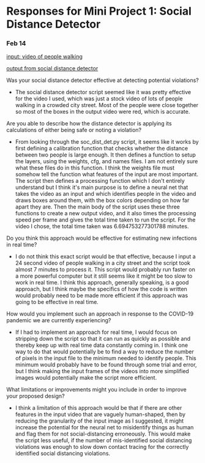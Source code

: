# Responses for Mini Project 1: Social Distance Detector
### Feb 14

[input: video of people walking](https://www.videvo.net/video/people-walking-on-street/2181/)

[output from social distance detector](https://youtu.be/ex6QWDZxp2A)

Was your social distance detector effective at detecting potential violations? 

* The social distance detector script seemed like it was pretty effective for the video I used, which was just a stock video of lots of
people walking in a crowded city street. Most of the people were close together so most of the boxes in the output video were red, which is accurate.

Are you able to describe how the distance detector is applying its calculations of either being safe or noting a violation?

* From looking through the soc_dist_det.py script, it seems like it works by first defining a calibration function that checks whether
the distance between two people is large enough. It then defines a function to setup the layers, using the weights, cfg, and names files. 
I am not entirely sure what these files do in this function. I think the weights file must somehow tell the function what features of the input are most important.
The script then defines a processing function which I don't entirely understand but I think it's main purpose is to define a neural net that takes
the video as an input and which identifies people in the video and draws boxes around them, with the box colors depending on how far apart they are. 
Then the main body of the script uses these three functions to create a new output video, and it also times the processing speed per frame
and gives the total time taken to run the script. For the video I chose, the total time taken was 6.694753277301788 minutes. 

Do you think this approach would be effective for estimating new infections in real time? 

* I do not think this exact script would be that effective, because I input a 24 second video of people walking in a city street
and the script took almost 7 minutes to process it. This script would probably run faster on a more powerful computer but it still 
seems like it might be too slow to work in real time. I think this approach, generally speaking, is a good approach, but I think maybe the 
specifics of how the code is written would probably need to be made more efficient if this approach was going to be effective in real time.

How would you implement such an approach in response to the COVID-19 pandemic we are currently experiencing?

* If I had to implement an approach for real time, I would focus on stripping down the script so that it can run as quickly as possible
and thereby keep up with real time data constantly coming in. I think one way to do that would potentially be to find a way to reduce
the number of pixels in the input file to the minimum needed to identify people. This minimum would probably have to be found 
through some trial and error, but I think making the input frames of the videos into more simplified images would potentially make the 
script more efficient. 

What limitations or improvements might you include in order to improve your proposed design?

* I think a limitation of this approach would be that if there are other features in the input video that are vaguely human-shaped, then
by reducing the granularity of the input image as I suggested, it might increase the potential for the neural net to misidentify things as human and 
flag them for not social-distancing erroneously. This would make the script less useful, if the number of mis-identified social distancing
 violations was enough to slow down contact tracing for the correctly identified social distancing violations. 
